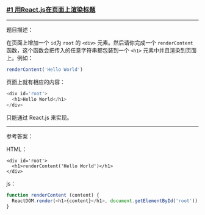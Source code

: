 ### [#1 用React.js在页面上渲染标题](http://scriptoj.mangojuice.top/problems/1)

----
题目描述：

在页面上增加一个 `id`为 `root` 的 `<div>` 元素。然后请你完成一个 `renderContent` 函数，这个函数会把传入的任意字符串都包装到一个 `<h1>` 元素中并且渲染到页面上。例如：

```js
renderContent('Hello World')
```

页面上就有相应的内容：

```js
<div id='root'>
  <h1>Hello World</h1>
</div>
```

只能通过 React.js 来实现。

----
参考答案：

HTML：
```
<div id='root'>
  <h1>renderContent('Hello World')</h1>
</div>
```

js：
```js
function renderContent (content) {
  ReactDOM.render(<h1>{content}</h1>, document.getElementById('root'))
}
```



